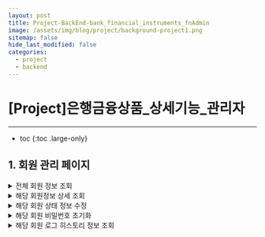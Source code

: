 ```yaml
---
layout: post
title: Project-BackEnd-bank_financial_instruments_fnAdmin
image: /assets/img/blog/project/background-project1.png
sitemap: false
hide_last_modified: false
categories:
  - project
  - backend
---
```


# [Project]은행금융상품_상세기능_관리자

---
* toc
{:toc .large-only}

## 1. 회원 관리 페이지

<details>
  <summary>전체 회원 정보 조회</summary>
    <div markdown="1">

    - GET /admin/member/list.do
    - 요청 : 이메일

</div>
</details>
<details>
  <summary>해당 회원정보 상세 조회</summary>
    <div markdown="1">

    - - GET /api/admin/member/detail.do
    - 요청 : 이메일, 회원 이메일

</div>
</details>
<details>
  <summary>해당 회원 상태 정보 수정</summary>
    <div markdown="1">

    - PATCH /api/admin/member/status.do
    - 요청 : 이메일, 회원 이메일, 회원상태

</div>
</details>
<details>
  <summary>해당 회원 비밀번호 초기화</summary>
    <div markdown="1">

    - POST /api/admin/member/password.do
    - 요청 : 이메일, 회원 이메일, 비밀번호

</div>
</details>
<details>
  <summary>해당 회원 로그 히스토리 정보 조회</summary>
    <div markdown="1">

    - POST /admin/member/history.do
    - 요청 : 이메일, 유저이메일

</div>
</details>